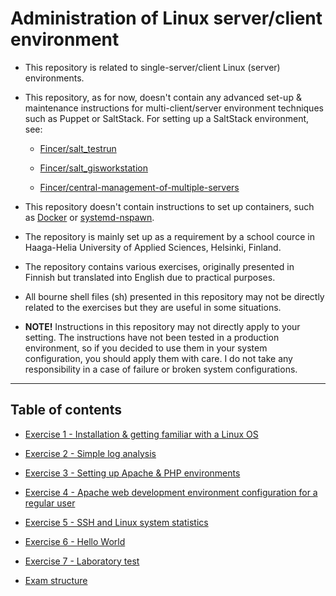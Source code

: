 Administration of Linux server/client environment
==============

- This repository is related to single-server/client Linux (server) environments.

- This repository, as for now, doesn't contain any advanced set-up & maintenance instructions for multi-client/server environment techniques such as Puppet or SaltStack. For setting up a SaltStack environment, see:

    - [Fincer/salt_testrun](https://www.github.com/Fincer/salt_testrun)
    
    - [Fincer/salt_gisworkstation](https://www.github.com/Fincer/salt_gisworkstation)
    
    - [Fincer/central-management-of-multiple-servers](https://github.com/Fincer/central-management-of-multiple-servers)

- This repository doesn't contain instructions to set up containers, such as [Docker](https://www.docker.com/) or [systemd-nspawn](https://wiki.archlinux.org/index.php/Systemd-nspawn).

- The repository is mainly set up as a requirement by a school cource in Haaga-Helia University of Applied Sciences, Helsinki, Finland.

- The repository contains various exercises, originally presented in Finnish but translated into English due to practical purposes.

- All bourne shell files (sh) presented in this repository may not be directly related to the exercises but they are useful in some situations.

- **NOTE!** Instructions in this repository may not directly apply to your setting. The instructions have not been tested in a production environment, so if you decided to use them in your system configuration, you should apply them with care. I do not take any responsibility in a case of failure or broken system configurations.

---------------------------

## Table of contents

- [Exercise 1 - Installation & getting familiar with a Linux OS](exercises/h1.md)

- [Exercise 2 - Simple log analysis](exercises/h2.md)

- [Exercise 3 - Setting up Apache & PHP environments](exercises/h3.md)

- [Exercise 4 - Apache web development environment configuration for a regular user](exercises/h4.md)

- [Exercise 5 - SSH and Linux system statistics](exercises/h5.md)

- [Exercise 6 - Hello World](exercises/h6.md)

- [Exercise 7 - Laboratory test](exercises/h7.md)

- [Exam structure](exercises/exam.md)